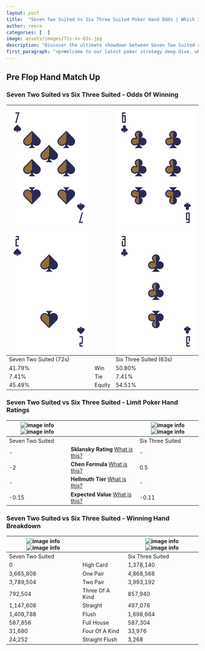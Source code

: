 ```yaml
---
layout: post
title:  "Seven Two Suited Vs Six Three Suited Poker Hand Odds | Which Is The Better Hand In Poker? A Complete Guide"
author: reece
categories: [  ]
image: assets/images/72s-vs-63s.jpg
description: "Discover the ultimate showdown between Seven Two Suited and Six Three Suited in poker! Uncover the odds, strategies, and scenarios where one hand triumphs over the other. Get ready to up your poker game with this thrilling analysis."
first_paragraph: "<p>Welcome to our latest poker strategy deep dive, where we're pitting two distinct hands against each other in a high-stakes showdown: Seven Two Suited vs Six Three Suited.</p><p>In the dynamic world of poker, every decision counts, and knowing which hand holds the upper hand is key to your success at the table.</p><p>In this article, we'll dissect these two hands, explore the scenarios where one dominates the other, and equip you with the knowledge to make strategic choices that can tip the odds in your favor.</p><p>Get ready to unravel the intriguing dynamics of these poker hands and elevate your game to new heights.</p>"
---
```




[comment]: # (sp0)

## Pre Flop Hand Match Up

<div class="table hand-ratings" markdown="1"> 



### Seven Two Suited vs Six Three Suited - Odds Of Winning


    
| ![image info](assets/images/hand1/7.png) ![image info](assets/images/hand1/2.png) |  | ![image info](assets/images/hand2/6.png) ![image info](assets/images/hand2/3.png) |
| -------- | -------- | -------- |
| Seven Two Suited (72s) |  | Six Three Suited (63s) |
| 41.79% | Win | 50.80% |
| 7.41% | Tie | 7.41% |
| 45.49% | Equity | 54.51% |




[comment]: # (sp1)



### Seven Two Suited vs Six Three Suited - Limit Poker Hand Ratings


    
| ![image info](https://www.riverpairs.com/assets/images/hand1/7.png) ![image info](https://www.riverpairs.com/assets/images/hand1/2.png) |  | ![image info](https://www.riverpairs.com/assets/images/hand2/6.png) ![image info](https://www.riverpairs.com/assets/images/hand2/3.png) |
| -------- | -------- | -------- |
| Seven Two Suited |  | Six Three Suited |
| - | **Sklansky Rating** [What is this?](/sklansky-rating-explained) | - |
| -2 | **Chen Formula** [What is this?](/chen-formula-explained) | 0.5 |
| - | **Hellmuth Tier** [What is this?](/Hellmuth-tier-explained) | - |
| -0.15 | **Expected Value** [What is this?](/expected-value-explained) | -0.11 |




[comment]: # (sp2)



### Seven Two Suited vs Six Three Suited - Winning Hand Breakdown


    
| ![image info](https://www.riverpairs.com/assets/images/hand1/7.png) ![image info](https://www.riverpairs.com/assets/images/hand1/2.png) |  | ![image info](https://www.riverpairs.com/assets/images/hand2/6.png) ![image info](https://www.riverpairs.com/assets/images/hand2/3.png) |
| -------- | -------- | -------- |
| Seven Two Suited |  | Six Three Suited |
| 0 | High Card | 1,378,140 |
| 3,665,808 | One Pair | 4,868,568 |
| 3,789,504 | Two Pair | 3,993,192 |
| 792,504 | Three Of A Kind | 857,940 |
| 1,147,608 | Straight | 497,076 |
| 1,408,788 | Flush | 1,698,664 |
| 587,856 | Full House | 587,304 |
| 31,680 | Four Of A Kind | 33,976 |
| 24,252 | Straight Flush | 3,268 |




[comment]: # (sp3)



</div>

[comment]: # (sp4)



[comment]: # (sp5)

